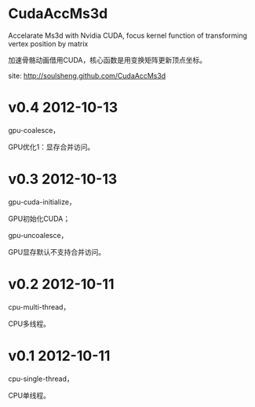 CudaAccMs3d
===========
Accelarate Ms3d with Nvidia CUDA, focus kernel function of transforming vertex position by matrix 

加速骨骼动画借用CUDA，核心函数是用变换矩阵更新顶点坐标。

site: http://soulsheng.github.com/CudaAccMs3d

v0.4 2012-10-13
===========
gpu-coalesce，

GPU优化1：显存合并访问。


v0.3 2012-10-13
===========
gpu-cuda-initialize，

GPU初始化CUDA；

gpu-uncoalesce，

GPU显存默认不支持合并访问。


v0.2 2012-10-11
===========
cpu-multi-thread，

CPU多线程。


v0.1 2012-10-11
===========
cpu-single-thread，

CPU单线程。
